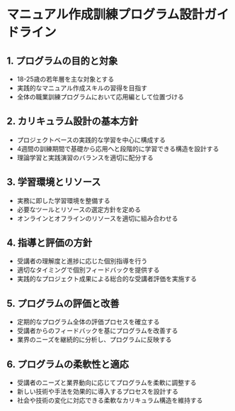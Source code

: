 # マニュアル作成訓練プログラム設計ガイドライン

## 1. プログラムの目的と対象

- 18-25歳の若年層を主な対象とする
- 実践的なマニュアル作成スキルの習得を目指す
- 全体の職業訓練プログラムにおいて応用編として位置づける

## 2. カリキュラム設計の基本方針

- プロジェクトベースの実践的な学習を中心に構成する
- 4週間の訓練期間で基礎から応用へと段階的に学習できる構造を設計する
- 理論学習と実践演習のバランスを適切に配分する

## 3. 学習環境とリソース

- 実務に即した学習環境を整備する
- 必要なツールとリソースの選定方針を定める
- オンラインとオフラインのリソースを適切に組み合わせる

## 4. 指導と評価の方針

- 受講者の理解度と進捗に応じた個別指導を行う
- 適切なタイミングで個別フィードバックを提供する
- 実践的なプロジェクト成果による総合的な受講者評価を実施する

## 5. プログラムの評価と改善

- 定期的なプログラム全体の評価プロセスを確立する
- 受講者からのフィードバックを基にプログラムを改善する
- 業界のニーズを継続的に分析し、プログラムに反映する

## 6. プログラムの柔軟性と適応

- 受講者のニーズと業界動向に応じてプログラムを柔軟に調整する
- 新しい技術や手法を効果的に導入するプロセスを設計する
- 社会や技術の変化に対応できる柔軟なカリキュラム構造を維持する
